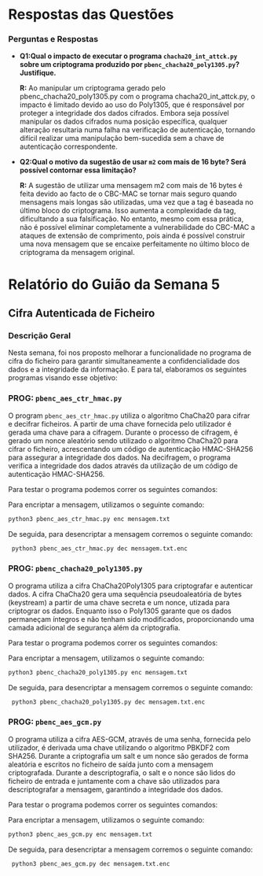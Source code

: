 # Respostas das Questões

### Perguntas e Respostas

- **Q1:Qual o impacto de executar o programa `chacha20_int_attck.py` sobre um criptograma produzido por `pbenc_chacha20_poly1305.py`? Justifique.**

    **R:** Ao manipular um criptograma gerado pelo pbenc_chacha20_poly1305.py com o programa chacha20_int_attck.py, o impacto é limitado devido ao uso do Poly1305, que é responsável por proteger a integridade dos dados cifrados. Embora seja possível manipular os dados cifrados numa posição específica, qualquer alteração resultaria numa falha na verificação de autenticação, tornando difícil realizar uma manipulação bem-sucedida sem a chave de autenticação correspondente.

- **Q2:Qual o motivo da sugestão de usar `m2` com mais de 16 byte? Será possível contornar essa limitação?**
  
    **R:** A sugestão de utilizar uma mensagem m2 com mais de 16 bytes é feita devido ao facto de o CBC-MAC se tornar mais seguro quando mensagens mais longas são utilizadas, uma vez que a tag é baseada no último bloco do criptograma. Isso aumenta a complexidade da tag, dificultando a sua falsificação. No entanto, mesmo com essa prática, não é possível eliminar completamente a vulnerabilidade do CBC-MAC a ataques de extensão de comprimento, pois ainda é possível construir uma nova mensagem que se encaixe perfeitamente no último bloco de criptograma da mensagem original.



# Relatório do Guião da Semana 5

## Cifra Autenticada de Ficheiro

### Descrição Geral

Nesta semana, foi nos proposto melhorar a funcionalidade no programa de cifra do ficheiro para garantir simultaneamente a confidencialidade dos dados e a integridade da informação. E para tal, elaboramos os seguintes programas visando esse objetivo:

### PROG: `pbenc_aes_ctr_hmac.py`


O program `pbenc_aes_ctr_hmac.py` utiliza o algoritmo ChaCha20 para cifrar e decifrar ficheiros. A partir de uma chave fornecida pelo utilizador é gerada uma chave para a cifragem. Durante o processo de cifragem, é gerado um nonce aleatório sendo utilizado o algoritmo ChaCha20 para cifrar o ficheiro, acrescentando um código de autenticação HMAC-SHA256 para assegurar a integridade dos dados. Na decifragem, o programa verifica a integridade dos dados através da utilização de um código de autenticação HMAC-SHA256.

Para testar o programa podemos correr os seguintes comandos: 

Para encriptar a mensagem, utilizamos o seguinte comando:

```bash
python3 pbenc_aes_ctr_hmac.py enc mensagem.txt
```

De seguida, para desencriptar a mensagem corremos o seguinte comando:

```bash
 python3 pbenc_aes_ctr_hmac.py dec mensagem.txt.enc
```


### PROG: `pbenc_chacha20_poly1305.py`

O programa utiliza a cifra ChaCha20Poly1305 para criptografar e autenticar dados. A cifra ChaCha20 gera uma sequência pseudoaleatória de bytes (keystream) a partir de uma chave secreta e um nonce, utizada para criptograr os dados. Enquanto isso o Poly1305 garante que os dados permaneçam íntegros e não tenham sido modificados, proporcionando uma camada adicional de segurança além da criptografia.

Para testar o programa podemos correr os seguintes comandos: 

Para encriptar a mensagem, utilizamos o seguinte comando:

```bash
python3 pbenc_chacha20_poly1305.py enc mensagem.txt
```

De seguida, para desencriptar a mensagem corremos o seguinte comando:

```bash
 python3 pbenc_chacha20_poly1305.py dec mensagem.txt.enc
```

### PROG: `pbenc_aes_gcm.py`

O programa utiliza a cifra AES-GCM, através de uma senha, fornecida pelo utilizador, é derivada uma chave utilizando o algoritmo PBKDF2 com SHA256. Durante a criptografia um salt e um nonce são gerados de forma aleatória e escritos no ficheiro de saída junto com a mensagem criptografada. Durante a descriptografia, o salt e o nonce são lidos do ficheiro de entrada e juntamente com a chave são utilizados para descriptografar a mensagem, garantindo a integridade dos dados.

Para testar o programa podemos correr os seguintes comandos: 

Para encriptar a mensagem, utilizamos o seguinte comando:

```bash
python3 pbenc_aes_gcm.py enc mensagem.txt
```

De seguida, para desencriptar a mensagem corremos o seguinte comando:

```bash
 python3 pbenc_aes_gcm.py dec mensagem.txt.enc
```

